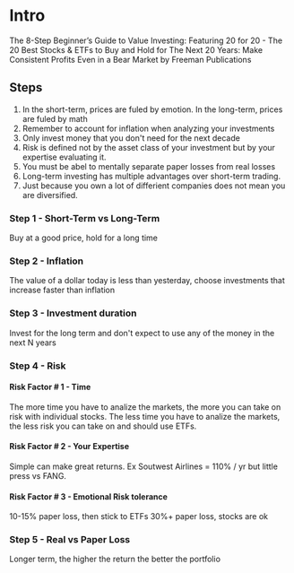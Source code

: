 # Intro

The 8-Step Beginner’s Guide to Value Investing: Featuring 20 for 20 - The 20 Best Stocks & ETFs to Buy and Hold for The Next 20 Years: Make Consistent Profits Even in a Bear Market
by Freeman Publications

## Steps
1. In the short-term, prices are fuled by emotion. In the long-term, prices are fuled by math
2. Remember to account for inflation when analyzing your investments
3. Only invest money that you don't need for the next decade
4. Risk is defined not by the asset class of your investment but by your expertise evaluating it.
5. You must be abel to mentally separate paper losses from real losses
6. Long-term investing has multiple advantages over short-term trading.
7. Just because you own a lot of differient companies does not mean you are diversified.

### Step 1 - Short-Term vs Long-Term
Buy at a good price, hold for a long time

### Step 2 - Inflation
The value of a dollar today is less than yesterday, choose investments that increase faster than inflation

### Step 3 - Investment duration
Invest for the long term and don't expect to use any of the money in the next N years

### Step 4 - Risk

#### Risk Factor # 1 - Time
The more time you have to analize the markets, the more you can take on risk with individual stocks.
The less time you have to analize the markets, the less risk you can take on and should use ETFs.

#### Risk Factor # 2 - Your Expertise
Simple can make great returns. Ex Soutwest Airlines = 110% / yr but little press vs FANG.

#### Risk Factor # 3 - Emotional Risk tolerance
10-15% paper loss, then stick to ETFs
30%+ paper loss, stocks are ok

### Step 5 - Real vs Paper Loss
Longer term, the higher the return the better the portfolio


